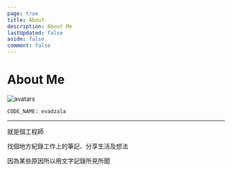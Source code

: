 ```yaml
---
page: true
title: About
description: About Me
lastUpdated: false
aside: false
comment: false
---
```


# About Me

![avatars](https://avatars.githubusercontent.com/u/30425556)

`CODE_NAME: evadzala`

<hr>

就是個工程師

找個地方紀錄工作上的筆記、分享生活及想法

因為某些原因所以用文字記錄所見所聞
